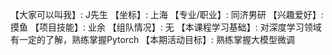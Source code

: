 【大家可以叫我】: J先生
【坐标】: 上海
【专业/职业】: 同济男研
【兴趣爱好】: 摸鱼
【项目技能】: 业余
【组队情况】: 无
【本课程学习基础】: 对深度学习领域有一定的了解，熟练掌握Pytorch
【本期活动目标】: 熟练掌握大模型微调